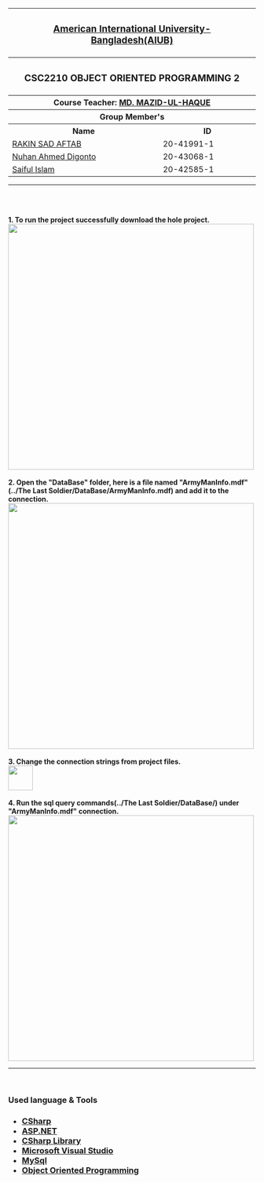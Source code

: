 <p align="middle">
<table>
  <tr>
    <th colspan="2"><h3><a href="https://www.aiub.edu">American International University-Bangladesh(AIUB)</a></h3></h>
  </tr>

  <tr>
    <th colspan="2"><h3>CSC2210	OBJECT ORIENTED PROGRAMMING 2</h3></h>
  </tr>
  
  <tr>
    <th colspan="2">Course Teacher: <a href="https://cs.aiub.edu/profile/mazid">MD. MAZID-UL-HAQUE</a></th>
  </tr>
  
  <tr>
    <th colspan="2">Group Member's</th>
  </tr>
  
  <tr>
    <th>Name</th>
    <th>ID</th>
  </tr>
  
  <tr>
    <td><a href="https://www.github.com/aftabrakinsad">RAKIN SAD AFTAB</a></td>
    <td>20-41991-1</td>
  </tr>
  
  <tr>
    <td><a href="https://github.com/nuhan20">Nuhan Ahmed Digonto</a></td>
    <td>20-43068-1</td>
  </tr>
  
  <tr>
    <td><a href="https://github.com/saifulislam20">Saiful Islam</a></td>
    <td>20-42585-1</td>
  </tr>
</table>
</P>

<hr>
<br>
<br>

<p>
  <strong>1. To run the project successfully download the hole project.</strong> <br>
  <img align="middle" width="500px" src="https://user-images.githubusercontent.com/66327542/178089296-f83115b1-bc2b-45a3-b2a5-7cae715791a1.png"> <br><br>
  <strong>2. Open the "DataBase" folder, here is a file named "ArmyManInfo.mdf"(../The Last Soldier/DataBase/ArmyManInfo.mdf) and add it to the connection.</strong><br>
  <img align="middle" width="500px" src="https://user-images.githubusercontent.com/66327542/178089209-a60e6ba0-2c64-4f85-910f-79ac4e05fb13.png"> <br><br>
  <strong>3. Change the connection strings from project files.</strong><br>
  <img align="middle" height="50px" src="https://user-images.githubusercontent.com/66327542/178089575-a2297929-13b6-47b8-8f08-98c828ceebe8.png"> <br><br>
  <strong>4. Run the sql query commands(../The Last Soldier/DataBase/) under "ArmyManInfo.mdf" connection.</strong> <br>
  <img align="middle" width="500px" src="https://user-images.githubusercontent.com/66327542/178090574-3508b63a-fb16-4b70-8c9e-aa263f6d61ee.png">
</P>

<hr>
<br>

<h3>Used language & Tools<h3>
<p>
  <ul>
    <li><a href="https://en.wikipedia.org/wiki/C_Sharp_(programming_language)">CSharp</a></li>
    <li><a href="https://dotnet.microsoft.com/en-us/apps/aspnet">ASP.NET</a></li>
    <li><a href="https://docs.microsoft.com/en-us/dotnet/csharp/">CSharp Library</a></li>
    <li><a href="https://visualstudio.microsoft.com/">Microsoft Visual Studio</a></li>
    <li><a href="https://www.mysql.com/">MySql</a></li>
    <li><a href="https://en.wikipedia.org/wiki/Object-oriented_programming">Object Oriented Programming</a></li>
  </ul>
</p>

